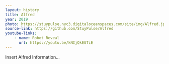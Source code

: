 ```yaml
---
layout: history
title: Alfred
year: 2019
photo: https://stuypulse.nyc3.digitaloceanspaces.com/site/img/Alfred.jpg  
source-link: https://github.com/StuyPulse/Alfred
youtube-links:
    - name: Robot Reveal
      url: https://youtu.be/kNIjQkEGTiE
---
```

Insert Alfred Information...
